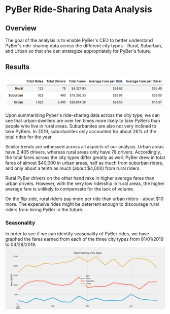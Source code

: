 # PyBer Ride-Sharing Data Analysis
## Overview
The goal of the analysis is to enable PyBer's CEO to better understand PyBer's ride-sharing data across the different city types - Rural, Suburban, and Urban so that she can strategize appropriately for PyBer's future.

## Results
![data by city type](https://github.com/hwaijiinlee/PyBer_Analysis/blob/main/analysis/Data_by_City_Type.png)

Upon summarizing Pyber's ride-sharing data across the city type, we can see that urban-dwellers are over ten times more likely to take PyBers than people who live in rural areas. Suburbanites are also not very inclined to take PyBers. In 2019, suburbanites only accounted for about 26% of the total rides for the year.

Similar trends are witnessed across all aspects of our analysis. Urban areas have 2,405 drivers, whereas rural areas only have 78 drivers. Accordingly, the total fares across the city types differ greatly as well. PyBer drew in total fares of almost $40,000 in urban areas, half as much from suburban riders, and only about a tenth as much (about $4,000) from rural riders.

Rural PyBer drivers on the other hand rake in higher average fares than urban drivers. However, with the very low ridership in rural areas, the higher average fare is unlikely to compensate for the lack of volume. 

On the flip side, rural riders pay more per ride than urban riders - about $10 more. The expensive rides might be deterrent enough to discourage rural riders from hiring PyBer in the future.

### Seasonality
In order to see if we can identify seasonality of PyBer rides, we have graphed the fares earned from each of the three city types from 01/01/2019 to 04/28/2019.
![pyber_fare_summary_fig](https://github.com/hwaijiinlee/PyBer_Analysis/blob/main/analysis/PyBer_fare_summary.png)


